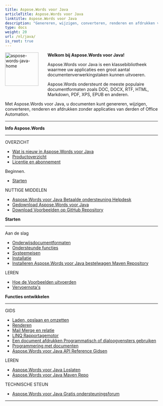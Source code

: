```yaml
---
title: Aspose.Words voor Java
articleTitle: Aspose.Words voor Java
linktitle: Aspose.Words voor Java
description: "Genereren, wijzigen, converteren, renderen en afdrukken van documenten met behulp van Java."
type: docs
weight: 20
url: /nl/java/
is_root: true
---
```


<img src="/words/java/home_1" alt="aspose-words-java-home" align="left" style="width:110px; margin: 0 30px 30px 0"/>

**Welkom bij Aspose.Words voor Java!**

Aspose.Words voor Java is een klassebibliotheek waarmee uw applicaties een groot aantal documentenverwerkingstaken kunnen uitvoeren.

Aspose.Words ondersteunt de meeste populaire documentformaten zoals DOC, DOCX, RTF, HTML, Markdown, PDF, XPS, EPUB en anderen.

Met Aspose.Words voor Java, u documenten kunt genereren, wijzigen, converteren, renderen en afdrukken zonder applicaties van derden of Office Automation.

------

<div class="row">
	<div class="col-md-4">
		<p><b>Info Aspose.Words</b></p>
			<hr/><p>OVERZICHT</p>
			<ul>
				<li><a href="/words/nl/java/what-s-new-in-aspose-words-for-java/">Wat is nieuw in Aspose.Words voor Java</a></li>
				<li><a href="/words/nl/java/product-overview/">Productoverzicht</a></li>
				<li><a href="/words/nl/java/licensing/">Licentie en abonnement</a></li>
			</ul>
			<p>Beginnen.</p>
			<ul>
				<li><a href="/words/nl/java/getting-started/">Starten</a></li>
			</ul>
			<p>NUTTIGE MIDDELEN</p>
			<ul>
				<li><a href="https://helpdesk.aspose.com/">Aspose.Words voor Java Betaalde ondersteuning Helpdesk</a></li>
				<li><a href="https://releases.aspose.com/words/java">Gedownload Aspose.Words voor Java</a></li>
				<li><a href="https://github.com/aspose-words/Aspose.Words-for-Java">Download Voorbeelden op GitHub Repository</a></li>
			</ul>
	</div>
	<div class="col-md-4">
		<p><b>Starten</b></p>
			<hr/><p>Aan de slag</p>
			<ul>
				<li><a href="/words/nl/java/supported-document-formats/">Onderwijsdocumentformaten</a></li>
				<li><a href="/words/nl/java/features/">Ondersteunde functies</a></li>
				<li><a href="/words/nl/java/system-requirements/">Systeemeisen</a></li>
				<li><a href="/words/nl/java/installation/">Installatie</a></li>
				<li><a href="https://repository.aspose.com/words/">Installeren Aspose.Words voor Java bestelwagen Maven Repository</a></li>
			</ul>
			<p>LEREN</p>
			<ul>
				<li><a href="/words/nl/java/how-to-run-the-examples/">Hoe de Voorbeelden uitvoerden</a></li>
				<li><a href="/words/nl/java/security/">Vervoernota's</a></li>
			</ul>
	</div>
	<div class="col-md-4">
		<p><b>Functies ontwikkelen</b></p>
			<hr/><p>GIDS</p>
			<ul>
				<li><a href="/words/nl/java/loading-saving-and-converting/">Laden, opslaan en omzetten</a></li>
				<li><a href="/words/nl/java/rendering/">Renderen</a></li>
				<li><a href="/words/java/mail-merge-and-reporting/">Mail Merge en relatie</a></li>
				<li><a href="/words/java/linq-reporting-engine/">LINQ Rapportagemotor</a></li>
				<li><a href="/words/nl/java/print-a-document-programmatically-or-using-dialogs/">Een document afdrukken Programmatisch of dialoogvensters gebruiken</a></li>
				<li><a href="/words/nl/java/programming-with-documents/">Programmering met documenten</a></li>
				<li><a href="https://reference.aspose.com/words/java">Aspose.Words voor Java API Reference Gidsen</a></li>
			</ul>
			<p>LEREN</p>
			<ul>
				<li><a href="https://releases.aspose.com/words/java/release-notes/">Aspose.Words voor Java Loslaten</a></li>
				<li><a href="https://releases.aspose.com/java/repo/com/aspose/aspose-words/">Aspose.Words voor Java Maven Repo</a></li>
			</ul>
			<p>TECHNISCHE STEUN</p>
			<ul>
				<li><a href="https://forum.aspose.com/c/words/8">Aspose.Words voor Java Gratis ondersteuningsforum</a></li>
			</ul>
	</div>
</div>

------
